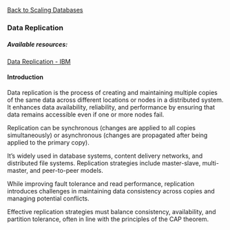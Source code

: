 [Back to Scaling Databases](12-scaling-databases.md)

### Data Replication

##### Available resources:

[Data Replication - IBM](https://www.ibm.com/topics/data-replication)

#### Introduction

Data replication is the process of creating and maintaining multiple copies of the same data across different locations or nodes in a distributed system. It enhances data availability, reliability, and performance by ensuring that data remains accessible even if one or more nodes fail.

Replication can be synchronous (changes are applied to all copies simultaneously) or asynchronous (changes are propagated after being applied to the primary copy).

It’s widely used in database systems, content delivery networks, and distributed file systems. Replication strategies include master-slave, multi-master, and peer-to-peer models.

While improving fault tolerance and read performance, replication introduces challenges in maintaining data consistency across copies and managing potential conflicts.

Effective replication strategies must balance consistency, availability, and partition tolerance, often in line with the principles of the CAP theorem.
